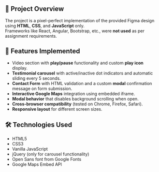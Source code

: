 ## 📄 Project Overview

The project is a pixel-perfect implementation of the provided Figma design using **HTML**, **CSS**, and **JavaScript** only.  
Frameworks like React, Angular, Bootstrap, etc., were **not used** as per assignment requirements.

## 🚀 Features Implemented

- Video section with **play/pause** functionality and custom **play icon** display.
- **Testimonial carousel** with active/inactive dot indicators and automatic sliding every 5 seconds.
- **Contact Form** with HTML validation and a custom **modal** confirmation message on form submission.
- **Interactive Google Maps** integration using embedded iframe.
- **Modal behavior** that disables background scrolling when open.
- **Cross-browser compatibility** (tested on Chrome, Firefox, Safari).
- **Responsive layout** for different screen sizes.

## 🛠️ Technologies Used

- HTML5
- CSS3
- Vanilla JavaScript
- jQuery (only for carousel functionality)
- Open Sans font from Google Fonts
- Google Maps Embed API

